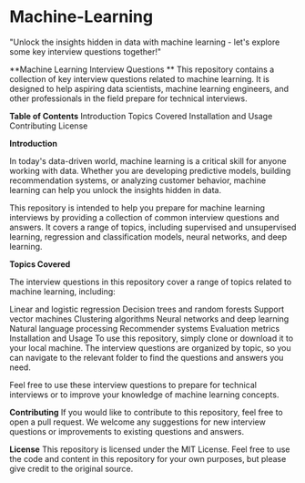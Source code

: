 # Machine-Learning
"Unlock the insights hidden in data with machine learning - let's explore some key interview questions together!"

**Machine Learning Interview Questions
**
This repository contains a collection of key interview questions related to machine learning. It is designed to help aspiring data scientists, machine learning engineers, and other professionals in the field prepare for technical interviews.

**Table of Contents**
Introduction
Topics Covered
Installation and Usage
Contributing
License

**Introduction**

In today's data-driven world, machine learning is a critical skill for anyone working with data. Whether you are developing predictive models, building recommendation systems, or analyzing customer behavior, machine learning can help you unlock the insights hidden in data.

This repository is intended to help you prepare for machine learning interviews by providing a collection of common interview questions and answers. It covers a range of topics, including supervised and unsupervised learning, regression and classification models, neural networks, and deep learning.

**Topics Covered**

The interview questions in this repository cover a range of topics related to machine learning, including:

Linear and logistic regression
Decision trees and random forests
Support vector machines
Clustering algorithms
Neural networks and deep learning
Natural language processing
Recommender systems
Evaluation metrics
Installation and Usage
To use this repository, simply clone or download it to your local machine. The interview questions are organized by topic, so you can navigate to the relevant folder to find the questions and answers you need.

Feel free to use these interview questions to prepare for technical interviews or to improve your knowledge of machine learning concepts.

**Contributing**
If you would like to contribute to this repository, feel free to open a pull request. We welcome any suggestions for new interview questions or improvements to existing questions and answers.

**License**
This repository is licensed under the MIT License. Feel free to use the code and content in this repository for your own purposes, but please give credit to the original source.
